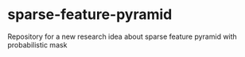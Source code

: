 # sparse-feature-pyramid
Repository for a new research idea about sparse feature pyramid with probabilistic mask
